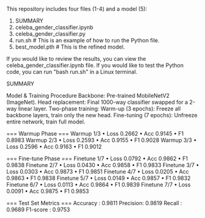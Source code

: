 This repository includes four files (1-4) and a model (5):
1. SUMMARY
2. celeba_gender_classifier.ipynb
3. celeba_gender_classifier.py
4. run.sh  # This is an example of how to run the Python file.
5. best_model.pth # This is the refined model.

If you would like to review the results, you can view the celeba_gender_classifier.ipynb file.
If you would like to test the Python code, you can run "bash run.sh" in a Linux terminal.

SUMMARY

Model & Training Procedure
Backbone: Pre-trained MobileNetV2 (ImageNet).
Head replacement: Final 1000-way classifier swapped for a 2-way linear layer.
Two-phase training:
Warm-up (3 epochs): Freeze all backbone layers, train only the new head.
Fine-tuning (7 epochs): Unfreeze entire network, train full model.

=== Warmup Phase ===
Warmup 1/3 • Loss 0.2662 • Acc 0.9145 • F1 0.8983
Warmup 2/3 • Loss 0.2593 • Acc 0.9155 • F1 0.9028
Warmup 3/3 • Loss 0.2596 • Acc 0.9163 • F1 0.9012

=== Fine-tune Phase ===
Finetune 1/7 • Loss 0.0792 • Acc 0.9862 • F1 0.9838
Finetune 2/7 • Loss 0.0430 • Acc 0.9858 • F1 0.9833
Finetune 3/7 • Loss 0.0303 • Acc 0.9873 • F1 0.9851
Finetune 4/7 • Loss 0.0205 • Acc 0.9863 • F1 0.9838
Finetune 5/7 • Loss 0.0149 • Acc 0.9857 • F1 0.9832
Finetune 6/7 • Loss 0.0113 • Acc 0.9864 • F1 0.9839
Finetune 7/7 • Loss 0.0091 • Acc 0.9875 • F1 0.9853

=== Test Set Metrics ===
Accuracy : 0.9811
Precision: 0.9819
Recall   : 0.9689
F1-score : 0.9753
